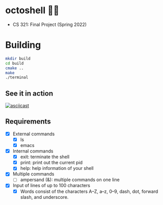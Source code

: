 # octoshell 🐙🐚
- CS 321: Final Project (Spring 2022)

# Building
```bash
mkdir build
cd build
cmake ..
make
./terminal
```
## See it in action
[![asciicast](https://asciinema.org/a/fFj4uxhDZroUGkrAL6bynU0Ms.svg)](https://asciinema.org/a/fFj4uxhDZroUGkrAL6bynU0Ms)
## Requirements
 - [x] External commands
    - [x] ls
    - [x] emacs
 - [x] Internal commands
    - [x] exit: terminate the shell
    - [x] print: print out the current pid
    - [x] help: help information of your shell
 - [x] Multiple commands
    - [ ] ampersand (&): multiple commands on one line
 - [x] Input of lines of up to 100 characters
    - [x] Words consist of the characters A–Z, a–z, 0–9, dash, dot, forward slash, and underscore.
